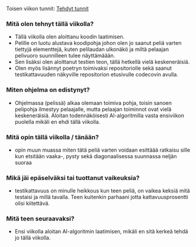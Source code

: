Toisen viikon tunnit: [Tehdyt tunnit](https://github.com/BananaMayo/Connect4/blob/main/Dokumentaatio/Ty%C3%B6tunnit.md#viikko2)

### Mitä olen tehnyt tällä viikolla?
* Tällä viikolla olen aloittanu koodin laatimisen. 
* Pelille on luotu alustava koodipohja johon olen jo saanut peliä varten tiettyjä
   elementtejä, kuten pelilaudan ulkonäkö ja miltä pelaajan pelivuoro suunnilleen tulee näyttämäään. 
* Sen lisäksi olen aloittanut testien teon, tällä hetkellä vielä keskeneräisiä. 
* Olen myös lisännyt poetryn toimivaksi repositoriolle sekä saanut testikattavuuden näkyville repositorion etusivulle 
codecovin avulla. 

### Miten ohjelma on edistynyt?
* Ohjelmassa (pelissä) alkaa olemaan toimiva pohja, toisin sanoen pelipohja ilmestyy pelaajalle, mutta pelaajan toiminnot
ovat vielä keskeneräisiä. Aloitan todennäköisesti AI-algoritmilla vasta ensiviikon puolella mikäli en ehdi tällä viikolla.

### Mitä opin tällä viikolla / tänään?
* opin muun muassa miten tätä peliä varten voidaan esittäää ratkaisu sille kun etsitään vaaka-, pysty sekä diagonaalisessa suunnassa neljän suoraa

### Mikä jäi epäselväksi tai tuottanut vaikeuksia?
* testikattavuus on minulle heikkous kun teen peliä, on vaikea keksiä mitä testaisi ja millä tavalla. Teen kuitenkin parhaani
jotta kattavuusprosentti olisi kiitettävä.

### Mitä teen seuraavaksi?
* Ensi viikolla aloitan AI-algoritmin laatimisen, mikäli en sitä kerkeä tehdä jo tällä viikolla.
